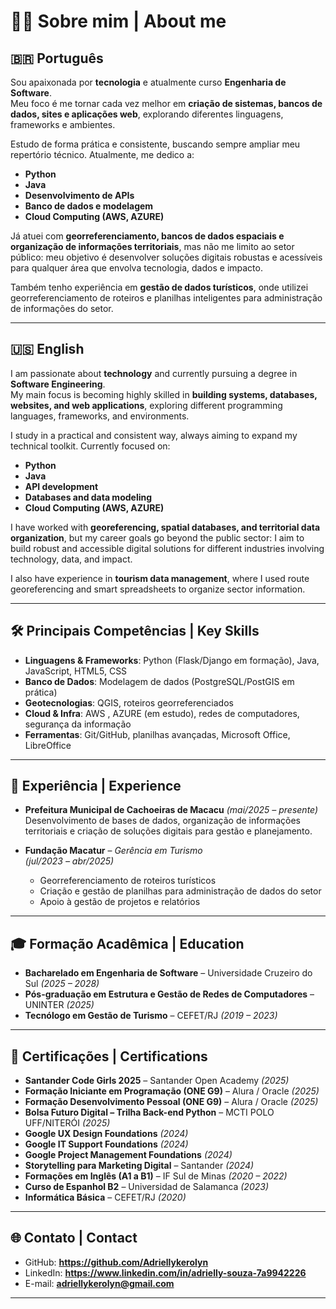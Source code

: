 # 👩‍💻 Sobre mim | About me  

## 🇧🇷 Português  

Sou apaixonada por **tecnologia** e atualmente curso **Engenharia de Software**.  
Meu foco é me tornar cada vez melhor em **criação de sistemas, bancos de dados, sites e aplicações web**, explorando diferentes linguagens, frameworks e ambientes.  

Estudo de forma prática e consistente, buscando sempre ampliar meu repertório técnico. Atualmente, me dedico a:  
- **Python**  
- **Java**  
- **Desenvolvimento de APIs**  
- **Banco de dados e modelagem**  
- **Cloud Computing (AWS, AZURE)**  

Já atuei com **georreferenciamento, bancos de dados espaciais e organização de informações territoriais**, mas não me limito ao setor público: meu objetivo é desenvolver soluções digitais robustas e acessíveis para qualquer área que envolva tecnologia, dados e impacto.  

Também tenho experiência em **gestão de dados turísticos**, onde utilizei georreferenciamento de roteiros e planilhas inteligentes para administração de informações do setor.  

---

## 🇺🇸 English  

I am passionate about **technology** and currently pursuing a degree in **Software Engineering**.  
My main focus is becoming highly skilled in **building systems, databases, websites, and web applications**, exploring different programming languages, frameworks, and environments.  

I study in a practical and consistent way, always aiming to expand my technical toolkit. Currently focused on:  
- **Python**   
- **Java**  
- **API development**  
- **Databases and data modeling**  
- **Cloud Computing (AWS, AZURE)**  

I have worked with **georeferencing, spatial databases, and territorial data organization**, but my career goals go beyond the public sector: I aim to build robust and accessible digital solutions for different industries involving technology, data, and impact.  

I also have experience in **tourism data management**, where I used route georeferencing and smart spreadsheets to organize sector information.  

---

## 🛠️ Principais Competências | Key Skills  

- **Linguagens & Frameworks**: Python (Flask/Django em formação), Java, JavaScript, HTML5, CSS  
- **Banco de Dados**: Modelagem de dados (PostgreSQL/PostGIS em prática)  
- **Geotecnologias**: QGIS, roteiros georreferenciados  
- **Cloud & Infra**: AWS , AZURE (em estudo), redes de computadores, segurança da informação  
- **Ferramentas**: Git/GitHub, planilhas avançadas, Microsoft Office, LibreOffice  

---

## 💼 Experiência | Experience  

- **Prefeitura Municipal de Cachoeiras de Macacu**
  *(mai/2025 – presente)*  
  Desenvolvimento de bases de dados, organização de informações territoriais e criação de soluções digitais para gestão e planejamento.  

- **Fundação Macatur** – *Gerência em Turismo*  
  *(jul/2023 – abr/2025)*  
  - Georreferenciamento de roteiros turísticos  
  - Criação e gestão de planilhas para administração de dados do setor  
  - Apoio à gestão de projetos e relatórios  

---

## 🎓 Formação Acadêmica | Education  

- **Bacharelado em Engenharia de Software** – Universidade Cruzeiro do Sul *(2025 – 2028)*  
- **Pós-graduação em Estrutura e Gestão de Redes de Computadores** – UNINTER *(2025)*  
- **Tecnólogo em Gestão de Turismo** – CEFET/RJ *(2019 – 2023)*  

---

## 📜 Certificações | Certifications  

- **Santander Code Girls 2025** – Santander Open Academy *(2025)*  
- **Formação Iniciante em Programação (ONE G9)** – Alura / Oracle *(2025)*  
- **Formação Desenvolvimento Pessoal (ONE G9)** – Alura / Oracle  *(2025)*  
- **Bolsa Futuro Digital – Trilha Back-end Python** – MCTI POLO UFF/NITERÓI *(2025)*  
- **Google UX Design Foundations** *(2024)*  
- **Google IT Support Foundations** *(2024)*  
- **Google Project Management Foundations** *(2024)*  
- **Storytelling para Marketing Digital** – Santander *(2024)*  
- **Formações em Inglês (A1 a B1)** – IF Sul de Minas *(2020 – 2022)*  
- **Curso de Espanhol B2** – Universidad de Salamanca *(2023)*  
- **Informática Básica** – CEFET/RJ *(2020)*  

---

## 🌐 Contato | Contact  

- GitHub: **https://github.com/Adriellykerolyn**
- LinkedIn: **https://www.linkedin.com/in/adrielly-souza-7a9942226** 
- E-mail: **adriellykerolyn@gmail.com**  

---
